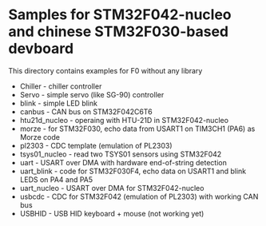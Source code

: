 Samples for STM32F042-nucleo and chinese STM32F030-based devboard
=================================

This directory contains examples for F0 without any library

- Chiller - chiller controller
- Servo - simple servo (like SG-90) controller
- blink - simple LED blink
- canbus - CAN bus on STM32F042C6T6
- htu21d_nucleo - operaing with HTU-21D in STM32F042-nucleo
- morze - for STM32F030, echo data from USART1 on TIM3CH1 (PA6) as Morze code
- pl2303 - CDC template (emulation of PL2303)
- tsys01_nucleo - read two TSYS01 sensors using STM32F042
- uart - USART over DMA with hardware end-of-string detection
- uart_blink - code for STM32F030F4, echo data on USART1 and blink LEDS on PA4 and PA5
- uart_nucleo - USART over DMA for STM32F042-nucleo
- usbcdc - CDC for STM32F042 (emulation of PL2303) with working CAN bus
- USBHID - USB HID keyboard + mouse (not working yet)
